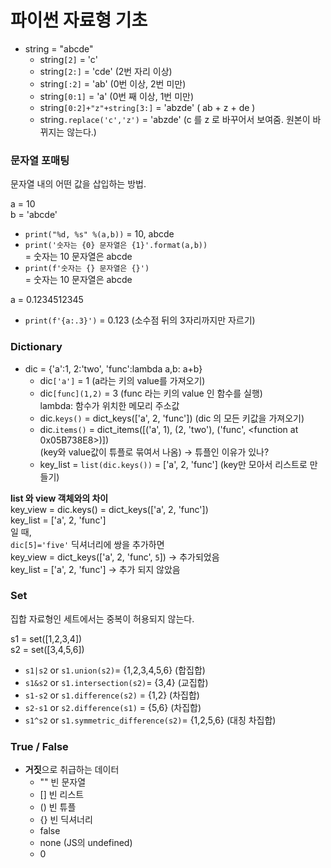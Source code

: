 # 파이썬 자료형 기초  

- string = "abcde"  
    - string`[2]` = 'c'  
    - string`[2:]` = 'cde' (2번 자리 이상)  
    - string`[:2]` = 'ab' (0번 이상, 2번 미만)  
    - string`[0:1]` = 'a' (0번 째 이상, 1번 미만)  
    - string`[0:2]+"z"+string[3:]` = 'abzde' ( ab + z + de )  
    - string`.replace('c','z')` = 'abzde' (c 를 z 로 바꾸어서 보여줌. 원본이 바뀌지는 않는다.)  


### 문자열 포매팅  
문자열 내의 어떤 값을 삽입하는 방법.  

a = 10  
b = 'abcde'  
- `print("%d, %s" %(a,b))` = 10, abcde  
- `print('숫자는 {0} 문자열은 {1}'.format(a,b))`  
    = 숫자는 10 문자열은 abcde  
- `print(f'숫자는 {} 문자열은 {}')`  
    = 숫자는 10 문자열은 abcde  

a = 0.1234512345  
- `print(f'{a:.3}')` = 0.123 (소수점 뒤의 3자리까지만 자르기)  


### Dictionary  

- dic = {'a':1, 2:'two', 'func':lambda a,b: a+b}
    - dic`['a']` = 1 (a라는 키의 value를 가져오기)  
    - dic`[func](1,2)` = 3 (func 라는 키의 value 인 함수를 실행)  
        lambda: 함수가 위치한 메모리 주소값  
    - dic.`keys()` = dict_keys(['a', 2, 'func']) (dic 의 모든 키값을 가져오기)  
    - dic.`items()` = dict_items([('a', 1), (2, 'two'), ('func', <function <lambda> at 0x05B738E8>)])  
        (key와 value값이 튜플로 묶여서 나옴) -> 튜플인 이유가 있나?  
    - key_list = `list(dic.keys())` = ['a', 2, 'func'] (key만 모아서 리스트로 만들기)  

**list 와 view 객체와의 차이**  
key_view = dic.keys() = dict_keys(['a', 2, 'func'])  
key_list = ['a', 2, 'func']  
일 때,  
`dic[5]='five'` 딕셔너리에 쌍을 추가하면  
key_view = dict_keys(['a', 2, 'func', `5`]) -> 추가되었음  
key_list = ['a', 2, 'func'] -> 추가 되지 않았음  


### Set  
집합 자료형인 세트에서는 중복이 허용되지 않는다.  

s1 = set([1,2,3,4])  
s2 = set([3,4,5,6])  

- `s1|s2` or `s1.union(s2)`= {1,2,3,4,5,6} (합집합)  
- `s1&s2` or `s1.intersection(s2)`= {3,4} (교집합)  
- `s1-s2` or `s1.difference(s2)` = {1,2} (차집합)  
- `s2-s1` or `s2.difference(s1)` = {5,6} (차집합)  
- `s1^s2` or `s1.symmetric_difference(s2)`= {1,2,5,6} (대칭 차집합)  


### True / False  

- **거짓**으로 취급하는 데이터  
    - "" 빈 문자열  
    - [] 빈 리스트  
    - () 빈 튜플  
    - {} 빈 딕셔너리  
    - false  
    - none (JS의 undefined)  
    - 0  

